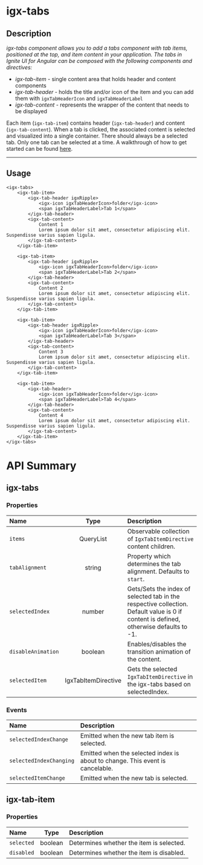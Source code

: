 # igx-tabs

## Description
_igx-tabs component allows you to add a tabs component with tab items, positioned at the top, and item content in your application. The tabs in Ignite UI for Angular can be composed with the following components and directives:_

-  *igx-tab-item* - single content area that holds header and content components
-  *igx-tab-header* - holds the title and/or icon of the item and you can add them with `igxTabHeaderIcon` and `igxTabHeaderLabel`
-  *igx-tab-content* - represents the wrapper of the content that needs to be displayed

Each item (`igx-tab-item`) contains header (`igx-tab-header`) and content (`igx-tab-content`). When a tab is clicked, the associated content is selected and visualized into a single container. There should always be a selected tab. Only one tab can be selected at a time.
A walkthrough of how to get started can be found [here](https://www.infragistics.com/products/ignite-ui-angular/angular/components/tabs).

----------
## Usage

    <igx-tabs>
        <igx-tab-item>
            <igx-tab-header igxRipple>
                <igx-icon igxTabHeaderIcon>folder</igx-icon>
                <span igxTabHeaderLabel>Tab 1</span>
            </igx-tab-header>
            <igx-tab-content>
                Content 1
                Lorem ipsum dolor sit amet, consectetur adipiscing elit. Suspendisse varius sapien ligula.
            </igx-tab-content>
        </igx-tab-item>
    
        <igx-tab-item>
            <igx-tab-header igxRipple>
                <igx-icon igxTabHeaderIcon>folder</igx-icon>
                <span igxTabHeaderLabel>Tab 2</span>
            </igx-tab-header>
            <igx-tab-content>
                Content 2
                Lorem ipsum dolor sit amet, consectetur adipiscing elit. Suspendisse varius sapien ligula.
            </igx-tab-content>
        </igx-tab-item>
    
        <igx-tab-item>
            <igx-tab-header igxRipple>
                <igx-icon igxTabHeaderIcon>folder</igx-icon>
                <span igxTabHeaderLabel>Tab 3</span>
            </igx-tab-header>
            <igx-tab-content>
                Content 3
                Lorem ipsum dolor sit amet, consectetur adipiscing elit. Suspendisse varius sapien ligula.
            </igx-tab-content>
        </igx-tab-item>
    
        <igx-tab-item>
            <igx-tab-header>
                <igx-icon igxTabHeaderIcon>folder</igx-icon>
                <span igxTabHeaderLabel>Tab 4</span>
            </igx-tab-header>
            <igx-tab-content>
                Content 4
                Lorem ipsum dolor sit amet, consectetur adipiscing elit. Suspendisse varius sapien ligula.
            </igx-tab-content>
        </igx-tab-item>
    </igx-tabs>


# API Summary 

## igx-tabs

### Properties

| Name   |      Type      |  Description |
|:----------|:-------------:|:------|
| `items` |  QueryList<IgxTabItemDirective> | Observable collection of `IgxTabItemDirective` content children. |
| `tabAlignment` |  string | Property which determines the tab alignment. Defaults to `start`. |
| `selectedIndex` | number | Gets/Sets the index of selected tab in the respective collection. Default value is 0 if content is defined, otherwise defaults to -1. |
| `disableAnimation` | boolean | Enables/disables the transition animation of the content. |
| `selectedItem` | IgxTabItemDirective | Gets the selected `IgxTabItemDirective` in the igx-tabs based on selectedIndex. |


### Events

| Name       |               Description                |
|:---------- |:-----------------------------------------|
| `selectedIndexChange` | Emitted when the new tab item is selected. |
| `selectedIndexChanging` | Emitted when the selected index is about to change. This event is cancelable. |
| `selectedItemChange` | Emitted when the new tab is selected. |

## igx-tab-item

### Properties

| Name   |      Type      |  Description |
|:----------|:-------------:|:------|
| `selected` | boolean |  Determines whether the item is selected. |
| `disabled` | boolean | Determines whether the item is disabled. |
